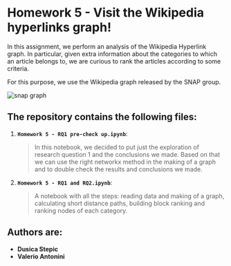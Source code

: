 # Homework 5 - Visit the Wikipedia hyperlinks graph!

In this assignment, we perform an analysis of the Wikipedia Hyperlink graph. In particular, given extra information about the categories to which an article belongs to, we are curious to rank the articles according to some criteria.

For this purpose, we use the Wikipedia graph released by the SNAP group.

![snap graph](http://yifanhu.net/GALLERY/GRAPHS/GIF_SMALL/SNAP@as-735.gif)




## The repository contains the following files:

1. __`Homework 5 - RQ1 pre-check up.ipynb`__:
      > In this notebook, we decided to put just the exploration of research question 1 and the conclusions we made. Based on that we can use the right networkx method in the making of a graph and to double check the results and conclusions we made.
      
2. __`Homework 5 - RQ1 and RQ2.ipynb`__:
      > A notebook with all the steps: reading data and making of a graph, calculating short distance paths, building block ranking and ranking nodes of each category.


## Authors are:

*  **Dusica Stepic** 
*  **Valerio Antonini**
